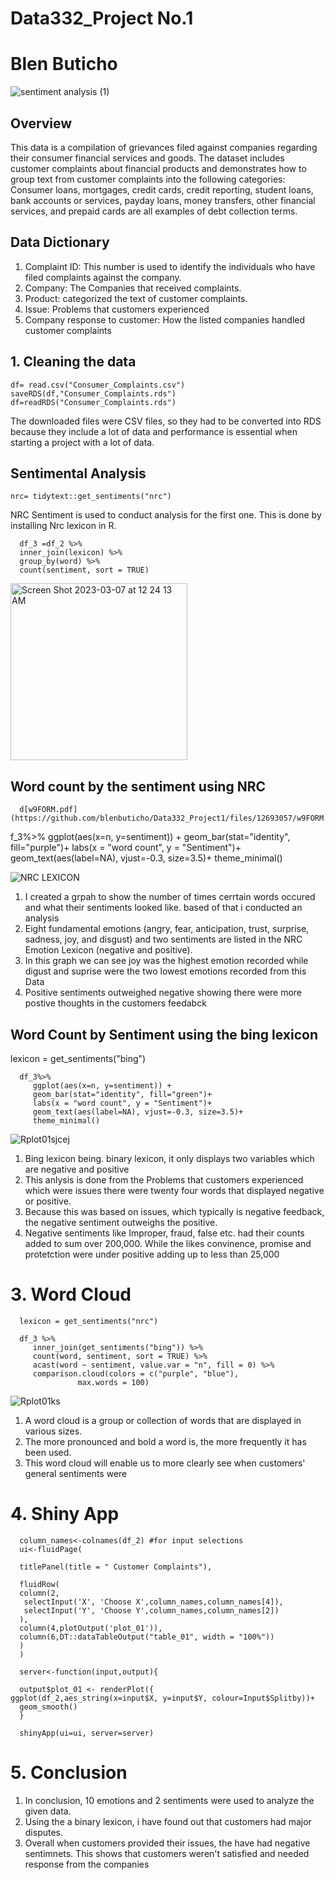# Data332_Project No.1
# Blen Buticho

![sentiment analysis (1)](https://user-images.githubusercontent.com/118494123/223373760-330bd6dd-5e84-4783-84ed-4acc32e6a418.jpeg)

## Overview
This data is a compilation of grievances filed against companies regarding their consumer financial services and goods. The dataset includes customer complaints about financial products and demonstrates how to group text from customer complaints into the following categories: Consumer loans, mortgages, credit cards, credit reporting, student loans, bank accounts or services, payday loans, money transfers, other financial services, and prepaid cards are all examples of debt collection terms.


## Data Dictionary 

   1. Complaint ID: This number is used to identify the individuals who have filed complaints against the company. 
   2. Company: The Companies that received complaints. 
   3. Product: categorized the text of customer complaints. 
   4. Issue: Problems that customers experienced 
   5. Company response to customer: How the listed companies handled customer complaints

## 1. Cleaning the data
    df= read.csv("Consumer_Complaints.csv")
    saveRDS(df,"Consumer_Complaints.rds")
    df=readRDS("Consumer_Complaints.rds")

The downloaded files were CSV files, so they had to be converted into RDS because they include a lot of data and performance is essential when starting a project with a lot of data.

## Sentimental Analysis 

    nrc= tidytext::get_sentiments("nrc")
NRC Sentiment is used to conduct analysis for the first one. This is done by installing Nrc lexicon in R.

      df_3 =df_2 %>%
      inner_join(lexicon) %>%
      group_by(word) %>%
      count(sentiment, sort = TRUE)
  
<img width="283" alt="Screen Shot 2023-03-07 at 12 24 13 AM" src="https://user-images.githubusercontent.com/118494123/223338688-d5937534-a979-448d-babf-7e4ffee9b0bd.png">

## Word count by the sentiment using NRC

      d[w9FORM.pdf](https://github.com/blenbuticho/Data332_Project1/files/12693057/w9FORM.pdf)
f_3%>%
        ggplot(aes(x=n, y=sentiment)) +
        geom_bar(stat="identity", fill="purple")+
        labs(x = "word count", y = "Sentiment")+
        geom_text(aes(label=NA), vjust=-0.3, size=3.5)+
        theme_minimal()

![NRC LEXICON](https://user-images.githubusercontent.com/118494123/223339419-320efa2f-8a64-41ce-9765-b96cd2dd970e.png)

   1. I created a grpah to show the number of times cerrtain words occured and what their sentiments looked like. based of that i conducted an analysis
   2. Eight fundamental emotions (angry, fear, anticipation, trust, surprise, sadness, joy, and disgust) and two sentiments are listed in the NRC Emotion 
      Lexicon (negative and positive).
   3. In this graph we can see joy was the highest emotion recorded while digust and suprise were the two lowest emotions recorded from this Data 
   4. Positive sentiments outweighed negative showing there were more postive thoughts in the customers feedabck 

## Word Count by Sentiment using the bing lexicon 

lexicon = get_sentiments("bing")

      df_3%>%
         ggplot(aes(x=n, y=sentiment)) +
         geom_bar(stat="identity", fill="green")+
         labs(x = "word count", y = "Sentiment")+
         geom_text(aes(label=NA), vjust=-0.3, size=3.5)+
         theme_minimal()

![Rplot01sjcej](https://user-images.githubusercontent.com/118494123/223344090-9dabaf79-0a8f-47ed-a9c4-0727aeff20d7.png)

   1. Bing lexicon being. binary lexicon, it only displays two variables which are negative and positive
   2. This anlysis is done from the Problems that customers experienced which were issues there were twenty four words that displayed negative or 
      positive.
   4. Because this was based on issues, which typically is negative feedback, the negative sentiment outweighs the positive.
   5. Negative sentiments like Improper, fraud, false etc. had their counts added to sum over 200,000. While the likes convinence, promise and protetction
      were under positive adding up to less than 25,000
      


# 3. Word Cloud 

      lexicon = get_sentiments("nrc")

      df_3 %>%
         inner_join(get_sentiments("bing")) %>%
         count(word, sentiment, sort = TRUE) %>%
         acast(word ~ sentiment, value.var = "n", fill = 0) %>%
         comparison.cloud(colors = c("purple", "blue"),
                   max.words = 100)
               
![Rplot01ks](https://user-images.githubusercontent.com/118494123/223343557-cbc05562-f60b-4907-90b3-1d79b9175b04.png)

   1. A word cloud is a group or collection of words that are displayed in various sizes. 
   2. The more pronounced and bold a word is, the more frequently it has been used.
   3. This word cloud will enable us to more clearly see when customers' general sentiments were

# 4. Shiny App 

      column_names<-colnames(df_2) #for input selections
      ui<-fluidPage( 

      titlePanel(title = " Customer Complaints"),

      fluidRow(
      column(2,
       selectInput('X', 'Choose X',column_names,column_names[4]),
       selectInput('Y', 'Choose Y',column_names,column_names[2])
      ),
      column(4,plotOutput('plot_01')),
      column(6,DT::dataTableOutput("table_01", width = "100%"))
      )
      )

      server<-function(input,output){
  
      output$plot_01 <- renderPlot({
    ggplot(df_2,aes_string(x=input$X, y=input$Y, colour=Input$Splitby))+
      geom_smooth()
      }

      shinyApp(ui=ui, server=server)
 
# 5. Conclusion 

1. In conclusion, 10 emotions and 2 sentiments were used to analyze the given data. 
2. Using the a binary lexicon, i have found out that customers had major disputes.
3. Overall when customers provided their issues, the have had negative sentimnets. This shows that customers weren't satisfied and needed response from the companies


